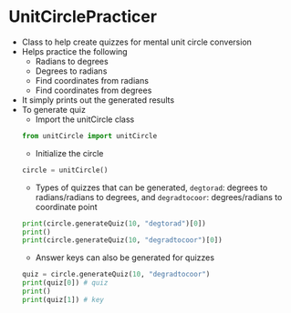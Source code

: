 # UnitCirclePracticer

- Class to help create quizzes for mental unit circle conversion
- Helps practice the following
    - Radians to degrees
    - Degrees to radians
    - Find coordinates from radians
    - Find coordinates from degrees
- It simply prints out the generated results
- To generate quiz
    - Import the unitCircle class
    ```py
    from unitCircle import unitCircle
    ```
    - Initialize the circle
    ```py
    circle = unitCircle()
    ```
    - Types of quizzes that can be generated, `degtorad`: degrees to radians/radians to degrees, and `degradtocoor`: degrees/radians to coordinate point
    ```py
    print(circle.generateQuiz(10, "degtorad")[0])
    print()
    print(circle.generateQuiz(10, "degradtocoor")[0])
    ```
    - Answer keys can also be generated for quizzes
    ```py
    quiz = circle.generateQuiz(10, "degradtocoor")
    print(quiz[0]) # quiz
    print()
    print(quiz[1]) # key
    ```